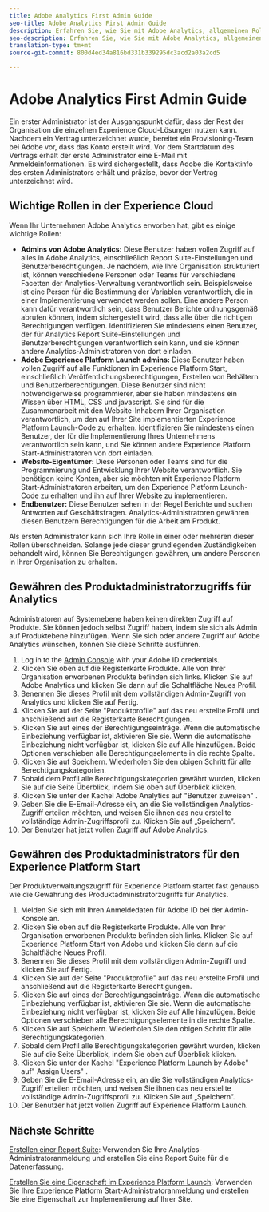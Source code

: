 ```yaml
---
title: Adobe Analytics First Admin Guide
seo-title: Adobe Analytics First Admin Guide
description: Erfahren Sie, wie Sie mit Adobe Analytics, allgemeinen Rollentypen und anmelden.
seo-description: Erfahren Sie, wie Sie mit Adobe Analytics, allgemeinen Rollentypen und anmelden.
translation-type: tm+mt
source-git-commit: 800d4ed34a816bd331b339295dc3acd2a03a2cd5

---
```



# Adobe Analytics First Admin Guide

Ein erster Administrator ist der Ausgangspunkt dafür, dass der Rest der Organisation die einzelnen Experience Cloud-Lösungen nutzen kann. Nachdem ein Vertrag unterzeichnet wurde, bereitet ein Provisioning-Team bei Adobe vor, dass das Konto erstellt wird. Vor dem Startdatum des Vertrags erhält der erste Administrator eine E-Mail mit Anmeldeinformationen. Es wird sichergestellt, dass Adobe die Kontaktinfo des ersten Administrators erhält und präzise, bevor der Vertrag unterzeichnet wird.

## Wichtige Rollen in der Experience Cloud

Wenn Ihr Unternehmen Adobe Analytics erworben hat, gibt es einige wichtige Rollen:

- **Admins von Adobe Analytics:** Diese Benutzer haben vollen Zugriff auf alles in Adobe Analytics, einschließlich Report Suite-Einstellungen und Benutzerberechtigungen. Je nachdem, wie Ihre Organisation strukturiert ist, können verschiedene Personen oder Teams für verschiedene Facetten der Analytics-Verwaltung verantwortlich sein. Beispielsweise ist eine Person für die Bestimmung der Variablen verantwortlich, die in einer Implementierung verwendet werden sollen. Eine andere Person kann dafür verantwortlich sein, dass Benutzer Berichte ordnungsgemäß abrufen können, indem sichergestellt wird, dass alle über die richtigen Berechtigungen verfügen. Identifizieren Sie mindestens einen Benutzer, der für Analytics Report Suite-Einstellungen und Benutzerberechtigungen verantwortlich sein kann, und sie können andere Analytics-Administratoren von dort einladen.
- **Adobe Experience Platform Launch admins:** Diese Benutzer haben vollen Zugriff auf alle Funktionen im Experience Platform Start, einschließlich Veröffentlichungsberechtigungen, Erstellen von Behältern und Benutzerberechtigungen. Diese Benutzer sind nicht notwendigerweise programmierer, aber sie haben mindestens ein Wissen über HTML, CSS und javascript. Sie sind für die Zusammenarbeit mit den Website-Inhabern Ihrer Organisation verantwortlich, um den auf Ihrer Site implementierten Experience Platform Launch-Code zu erhalten. Identifizieren Sie mindestens einen Benutzer, der für die Implementierung Ihres Unternehmens verantwortlich sein kann, und Sie können andere Experience Platform Start-Administratoren von dort einladen.
- **Website-Eigentümer:** Diese Personen oder Teams sind für die Programmierung und Entwicklung Ihrer Website verantwortlich. Sie benötigen keine Konten, aber sie möchten mit Experience Platform Start-Administratoren arbeiten, um den Experience Platform Launch-Code zu erhalten und ihn auf Ihrer Website zu implementieren.
- **Endbenutzer:** Diese Benutzer sehen in der Regel Berichte und suchen Antworten auf Geschäftsfragen. Analytics-Administratoren gewähren diesen Benutzern Berechtigungen für die Arbeit am Produkt.

Als ersten Administrator kann sich Ihre Rolle in einer oder mehreren dieser Rollen überschneiden. Solange jede dieser grundlegenden Zuständigkeiten behandelt wird, können Sie Berechtigungen gewähren, um andere Personen in Ihrer Organisation zu erhalten.

## Gewähren des Produktadministratorzugriffs für Analytics

Administratoren auf Systemebene haben keinen direkten Zugriff auf Produkte. Sie können jedoch selbst Zugriff haben, indem sie sich als Admin auf Produktebene hinzufügen. Wenn Sie sich oder andere Zugriff auf Adobe Analytics wünschen, können Sie diese Schritte ausführen.

1. Log in to the [Admin Console](https://adminconsole.adobe.com/) with your Adobe ID credentials.
1. Klicken Sie oben auf die Registerkarte Produkte. Alle von Ihrer Organisation erworbenen Produkte befinden sich links. Klicken Sie auf Adobe Analytics und klicken Sie dann auf die Schaltfläche Neues Profil.
1. Benennen Sie dieses Profil mit dem vollständigen Admin-Zugriff von Analytics und klicken Sie auf Fertig.
1. Klicken Sie auf der Seite "Produktprofile" auf das neu erstellte Profil und anschließend auf die Registerkarte Berechtigungen.
1. Klicken Sie auf eines der Berechtigungseinträge. Wenn die automatische Einbeziehung verfügbar ist, aktivieren Sie sie. Wenn die automatische Einbeziehung nicht verfügbar ist, klicken Sie auf Alle hinzufügen. Beide Optionen verschieben alle Berechtigungselemente in die rechte Spalte.
1. Klicken Sie auf Speichern. Wiederholen Sie den obigen Schritt für alle Berechtigungskategorien.
1. Sobald dem Profil alle Berechtigungskategorien gewährt wurden, klicken Sie auf die Seite Überblick, indem Sie oben auf Überblick klicken.
1. Klicken Sie unter der Kachel Adobe Analytics auf "Benutzer zuweisen" .
1. Geben Sie die E-Email-Adresse ein, an die Sie vollständigen Analytics-Zugriff erteilen möchten, und weisen Sie ihnen das neu erstellte vollständige Admin-Zugriffsprofil zu. Klicken Sie auf „Speichern“.
1. Der Benutzer hat jetzt vollen Zugriff auf Adobe Analytics.

## Gewähren des Produktadministrators für den Experience Platform Start

Der Produktverwaltungszugriff für Experience Platform startet fast genauso wie die Gewährung des Produktadministratorzugriffs für Analytics.

1. Melden Sie sich mit Ihren Anmeldedaten für Adobe ID bei der Admin-Konsole an.
1. Klicken Sie oben auf die Registerkarte Produkte. Alle von Ihrer Organisation erworbenen Produkte befinden sich links. Klicken Sie auf Experience Platform Start von Adobe und klicken Sie dann auf die Schaltfläche Neues Profil.
1. Benennen Sie dieses Profil mit dem vollständigen Admin-Zugriff und klicken Sie auf Fertig.
1. Klicken Sie auf der Seite "Produktprofile" auf das neu erstellte Profil und anschließend auf die Registerkarte Berechtigungen.
1. Klicken Sie auf eines der Berechtigungseinträge. Wenn die automatische Einbeziehung verfügbar ist, aktivieren Sie sie. Wenn die automatische Einbeziehung nicht verfügbar ist, klicken Sie auf Alle hinzufügen. Beide Optionen verschieben alle Berechtigungselemente in die rechte Spalte.
1. Klicken Sie auf Speichern. Wiederholen Sie den obigen Schritt für alle Berechtigungskategorien.
1. Sobald dem Profil alle Berechtigungskategorien gewährt wurden, klicken Sie auf die Seite Überblick, indem Sie oben auf Überblick klicken.
1. Klicken Sie unter der Kachel "Experience Platform Launch by Adobe" auf" Assign Users" .
1. Geben Sie die E-Email-Adresse ein, an die Sie vollständigen Analytics-Zugriff erteilen möchten, und weisen Sie ihnen das neu erstellte vollständige Admin-Zugriffsprofil zu. Klicken Sie auf „Speichern“.
1. Der Benutzer hat jetzt vollen Zugriff auf Experience Platform Launch.

## Nächste Schritte

[Erstellen einer Report Suite](create-report-suite.md): Verwenden Sie Ihre Analytics-Administratoranmeldung und erstellen Sie eine Report Suite für die Datenerfassung.

[Erstellen Sie eine Eigenschaft im Experience Platform Launch](../../implement/implement-with-launch/create-analytics-property.md): Verwenden Sie Ihre Experience Platform Start-Administratoranmeldung und erstellen Sie eine Eigenschaft zur Implementierung auf Ihrer Site.
